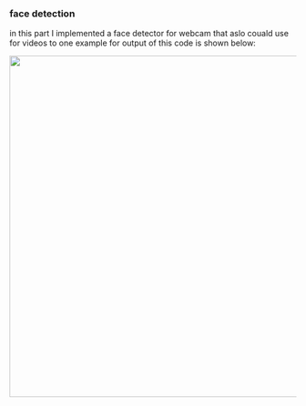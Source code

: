### face detection

in this part I implemented a face detector for webcam that aslo couald use for videos to one example for output of this code is shown below:
<p align="center">
<image align="center" src = "images/samplefinal.png" width="600">
</p>
